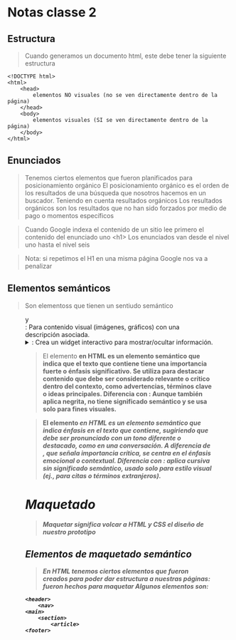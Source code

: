 # Notas classe 2

## Estructura
> Cuando generamos un documento html, este debe tener la siguiente estructura

    <!DOCTYPE html>
    <html>
        <head>
            elementos NO visuales (no se ven directamente dentro de la página)
        </head>
        <body>
            elementos visuales (SI se ven directamente dentro de la página)
        </body>
    </html>

## Enunciados

> Tenemos ciertos elementos que fueron planificados para posicionamiento orgánico
> El posicionamiento orgánico es el orden de los resultados de una búsqueda que nosotros hacemos en un buscador. Teniendo en cuenta resultados orgánicos
> Los resultados orgánicos son los resultados que no han sido forzados por medio de pago o momentos específicos 

> Cuando Google indexa el contenido de un sitio lee primero el contenido del enunciado uno &lt;h1&gt;
> Los enunciados van desde el nivel uno hasta el nivel seis

> Nota: si repetimos el H1 en una misma página Google nos va a penalizar

## Elementos semánticos

> Son elementoss que tienen un sentiudo semántico 

<figure> y <figcaption>: Para contenido visual (imágenes, gráficos) con una descripción asociada.
<details> y <summary>: Crea un widget interactivo para mostrar/ocultar información.

> El elemento <strong> en HTML es un elemento semántico que indica que el texto que contiene tiene una importancia fuerte o énfasis significativo. Se utiliza para destacar contenido que debe ser considerado relevante o crítico dentro del contexto, como advertencias, términos clave o ideas principales.
> Diferencia con <b>: Aunque <b> también aplica negrita, no tiene significado semántico y se usa solo para fines visuales.

> El elemento <em> en HTML es un elemento semántico que indica énfasis en el texto que contiene, sugiriendo que debe ser pronunciado con un tono diferente o destacado, como en una conversación. A diferencia de <strong>, que señala importancia crítica, <em> se centra en el énfasis emocional o contextual.
> Diferencia con <i>: <i> aplica cursiva sin significado semántico, usado solo para estilo visual (ej., para citas o términos extranjeros).


# Maquetado

> Maquetar significa volcar a HTML y CSS el diseño de nuestro prototipo

## Elementos de maquetado semántico

> En HTML tenemos ciertos elementos que fueron creados para poder dar estructura a nuestras páginas: fueron hechos para maquetar
> Algunos elementos son:


    <header>
        <nav>
    <main>
        <section>
            <article>
    <footer>

